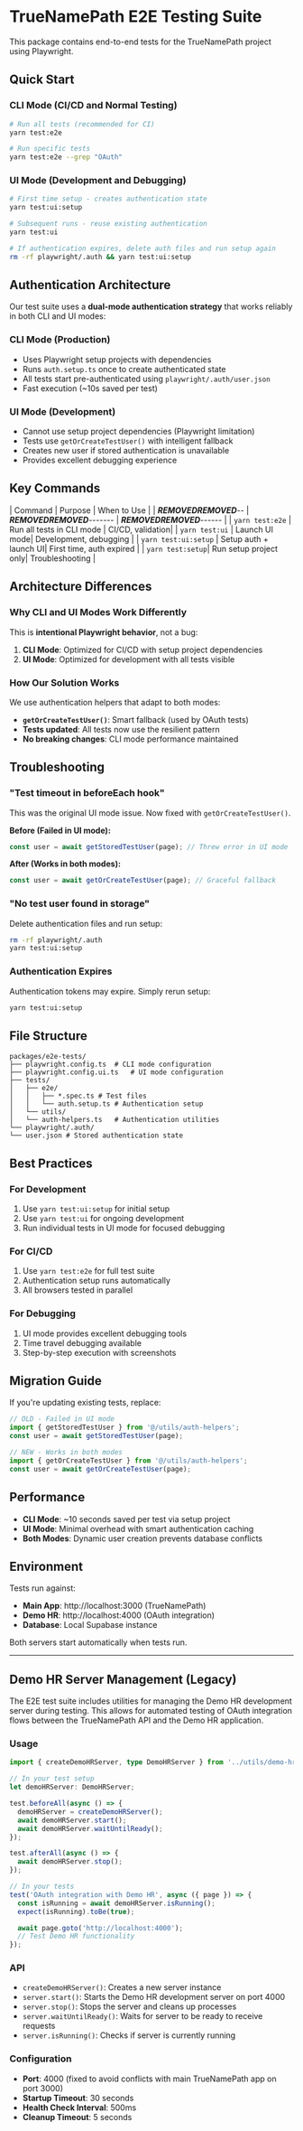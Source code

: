 # TrueNamePath E2E Testing Suite

This package contains end-to-end tests for the TrueNamePath project using Playwright.

## Quick Start

### CLI Mode (CI/CD and Normal Testing)

```bash
# Run all tests (recommended for CI)
yarn test:e2e

# Run specific tests
yarn test:e2e --grep "OAuth"
```

### UI Mode (Development and Debugging)

```bash
# First time setup - creates authentication state
yarn test:ui:setup

# Subsequent runs - reuse existing authentication
yarn test:ui

# If authentication expires, delete auth files and run setup again
rm -rf playwright/.auth && yarn test:ui:setup
```

## Authentication Architecture

Our test suite uses a **dual-mode authentication strategy** that works reliably in both CLI and UI modes:

### CLI Mode (Production)

- Uses Playwright setup projects with dependencies
- Runs `auth.setup.ts` once to create authenticated state
- All tests start pre-authenticated using `playwright/.auth/user.json`
- Fast execution (~10s saved per test)

### UI Mode (Development)

- Cannot use setup project dependencies (Playwright limitation)
- Tests use `getOrCreateTestUser()` with intelligent fallback
- Creates new user if stored authentication is unavailable
- Provides excellent debugging experience

## Key Commands

| Command  | Purpose   | When to Use  |
| ***REMOVED******REMOVED***-- | ***REMOVED******REMOVED***------- | ***REMOVED******REMOVED***------ |
| `yarn test:e2e`  | Run all tests in CLI mode | CI/CD, validation|
| `yarn test:ui`   | Launch UI mode| Development, debugging   |
| `yarn test:ui:setup` | Setup auth + launch UI| First time, auth expired |
| `yarn test:setup`| Run setup project only| Troubleshooting  |

## Architecture Differences

### Why CLI and UI Modes Work Differently

This is **intentional Playwright behavior**, not a bug:

1. **CLI Mode**: Optimized for CI/CD with setup project dependencies
2. **UI Mode**: Optimized for development with all tests visible

### How Our Solution Works

We use authentication helpers that adapt to both modes:

- **`getOrCreateTestUser()`**: Smart fallback (used by OAuth tests)
- **Tests updated**: All tests now use the resilient pattern
- **No breaking changes**: CLI mode performance maintained

## Troubleshooting

### "Test timeout in beforeEach hook"

This was the original UI mode issue. Now fixed with `getOrCreateTestUser()`.

**Before (Failed in UI mode):**

```typescript
const user = await getStoredTestUser(page); // Threw error in UI mode
```

**After (Works in both modes):**

```typescript
const user = await getOrCreateTestUser(page); // Graceful fallback
```

### "No test user found in storage"

Delete authentication files and run setup:

```bash
rm -rf playwright/.auth
yarn test:ui:setup
```

### Authentication Expires

Authentication tokens may expire. Simply rerun setup:

```bash
yarn test:ui:setup
```

## File Structure

```
packages/e2e-tests/
├── playwright.config.ts  # CLI mode configuration
├── playwright.config.ui.ts   # UI mode configuration
├── tests/
│   ├── e2e/
│   │   ├── *.spec.ts # Test files
│   │   └── auth.setup.ts # Authentication setup
│   └── utils/
│   └── auth-helpers.ts   # Authentication utilities
└── playwright/.auth/
└── user.json # Stored authentication state
```

## Best Practices

### For Development

1. Use `yarn test:ui:setup` for initial setup
2. Use `yarn test:ui` for ongoing development
3. Run individual tests in UI mode for focused debugging

### For CI/CD

1. Use `yarn test:e2e` for full test suite
2. Authentication setup runs automatically
3. All browsers tested in parallel

### For Debugging

1. UI mode provides excellent debugging tools
2. Time travel debugging available
3. Step-by-step execution with screenshots

## Migration Guide

If you're updating existing tests, replace:

```typescript
// OLD - Failed in UI mode
import { getStoredTestUser } from '@/utils/auth-helpers';
const user = await getStoredTestUser(page);

// NEW - Works in both modes
import { getOrCreateTestUser } from '@/utils/auth-helpers';
const user = await getOrCreateTestUser(page);
```

## Performance

- **CLI Mode**: ~10 seconds saved per test via setup project
- **UI Mode**: Minimal overhead with smart authentication caching
- **Both Modes**: Dynamic user creation prevents database conflicts

## Environment

Tests run against:

- **Main App**: http://localhost:3000 (TrueNamePath)
- **Demo HR**: http://localhost:4000 (OAuth integration)
- **Database**: Local Supabase instance

Both servers start automatically when tests run.

---

## Demo HR Server Management (Legacy)

The E2E test suite includes utilities for managing the Demo HR development server during testing. This allows for automated testing of OAuth integration flows between the TrueNamePath API and the Demo HR application.

### Usage

```typescript
import { createDemoHRServer, type DemoHRServer } from '../utils/demo-hr-server';

// In your test setup
let demoHRServer: DemoHRServer;

test.beforeAll(async () => {
  demoHRServer = createDemoHRServer();
  await demoHRServer.start();
  await demoHRServer.waitUntilReady();
});

test.afterAll(async () => {
  await demoHRServer.stop();
});

// In your tests
test('OAuth integration with Demo HR', async ({ page }) => {
  const isRunning = await demoHRServer.isRunning();
  expect(isRunning).toBe(true);

  await page.goto('http://localhost:4000');
  // Test Demo HR functionality
});
```

### API

- `createDemoHRServer()`: Creates a new server instance
- `server.start()`: Starts the Demo HR development server on port 4000
- `server.stop()`: Stops the server and cleans up processes
- `server.waitUntilReady()`: Waits for server to be ready to receive requests
- `server.isRunning()`: Checks if server is currently running

### Configuration

- **Port**: 4000 (fixed to avoid conflicts with main TrueNamePath app on port 3000)
- **Startup Timeout**: 30 seconds
- **Health Check Interval**: 500ms
- **Cleanup Timeout**: 5 seconds
